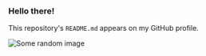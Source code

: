 ### Hello there!

This repository's `README.md` appears on my GitHub profile.

![Some random image](https://source.unsplash.com/random)
